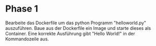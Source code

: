 # Phase 1

Bearbeite das Dockerfile um das python Programm "helloworld.py" auszuführen. Baue aus der Dockerfile ein Image und starte dieses als Container. Eine korrekte Ausführung gibt "Hello World!" in der Kommandozeile aus.